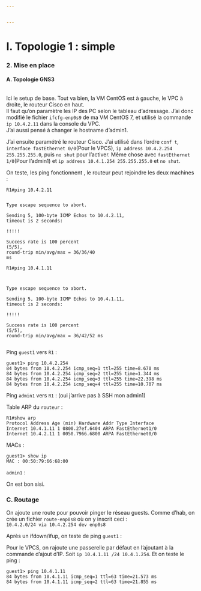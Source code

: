 ```yaml
---


---
```


<h1 id="i.-topologie-1--simple">I. Topologie 1 : simple</h1>
<h3 id="mise-en-place">2. Mise en place</h3>
<h4 id="a.-topologie-gns3">A. Topologie GNS3</h4>
<p><img src="https://i.imgur.com/vStbWYa.png" alt=""></p>
<p>Ici le setup de base. Tout va bien, la VM CentOS est à gauche, le VPC à droite, le routeur Cisco en haut.<br>
Il faut qu’on paramètre les IP des PC selon le tableau d’adressage. J’ai donc modifié le fichier <code>ifcfg-enp0s9</code> de ma VM CentOS 7, et utilisé la commande <code>ip 10.4.2.11</code> dans la console du VPC.<br>
J’ai aussi pensé à changer le hostname d’admin1.</p>
<p>J’ai ensuite paramétré le routeur Cisco. J’ai utilisé dans l’ordre <code>conf t</code>, <code>interface fastEthernet 0/0</code>(Pour le VPCS), <code>ip address 10.4.2.254 255.255.255.0</code>, puis <code>no shut</code> pour l’activer. Même chose avec <code>fastEthernet 1/0</code>(Pour l’admin1) et <code>ip address 10.4.1.254 255.255.255.0</code> et <code>no shut</code>.</p>
<p>On teste, les ping fonctionnent , le routeur peut rejoindre les deux machines :</p>
<pre class=" language-bash"><code class="prism  language-bash">R1<span class="token comment">#ping 10.4.2.11  </span>
  
Type escape sequence to abort.  
Sending 5, 100-byte ICMP Echos to 10.4.2.11, <span class="token function">timeout</span> is 2 seconds:  
<span class="token operator">!</span><span class="token operator">!</span><span class="token operator">!</span><span class="token operator">!</span><span class="token operator">!</span>  
Success rate is 100 percent <span class="token punctuation">(</span>5/5<span class="token punctuation">)</span>, round-trip min/avg/max <span class="token operator">=</span> 36/36/40 ms  
R1<span class="token comment">#ping 10.4.1.11  </span>
  
Type escape sequence to abort.  
Sending 5, 100-byte ICMP Echos to 10.4.1.11, <span class="token function">timeout</span> is 2 seconds:  
<span class="token operator">!</span><span class="token operator">!</span><span class="token operator">!</span><span class="token operator">!</span><span class="token operator">!</span>  
Success rate is 100 percent <span class="token punctuation">(</span>5/5<span class="token punctuation">)</span>, round-trip min/avg/max <span class="token operator">=</span> 36/42/52 ms
</code></pre>
<p>Ping <code>guest1</code> vers <code>R1</code> :</p>
<pre class=" language-bash"><code class="prism  language-bash">guest1<span class="token operator">&gt;</span> <span class="token function">ping</span> 10.4.2.254  
84 bytes from 10.4.2.254 icmp_seq<span class="token operator">=</span>1 ttl<span class="token operator">=</span>255 time<span class="token operator">=</span>8.670 ms  
84 bytes from 10.4.2.254 icmp_seq<span class="token operator">=</span>2 ttl<span class="token operator">=</span>255 time<span class="token operator">=</span>1.344 ms  
84 bytes from 10.4.2.254 icmp_seq<span class="token operator">=</span>3 ttl<span class="token operator">=</span>255 time<span class="token operator">=</span>22.398 ms  
84 bytes from 10.4.2.254 icmp_seq<span class="token operator">=</span>4 ttl<span class="token operator">=</span>255 time<span class="token operator">=</span>10.707 ms
</code></pre>
<p>Ping <code>admin1</code> vers <code>R1</code> : (oui j’arrive pas à SSH mon admin1)<br>
<img src="https://i.imgur.com/rvP351H.png" alt=""></p>
<p>Table ARP du <code>routeur</code> :</p>
<pre class=" language-bash"><code class="prism  language-bash">R1<span class="token comment">#show arp  </span>
Protocol Address Age <span class="token punctuation">(</span>min<span class="token punctuation">)</span> Hardware Addr Type Interface  
Internet 10.4.1.11 1 0800.27ef.6404 ARPA FastEthernet1/0  
Internet 10.4.2.11 1 0050.7966.6800 ARPA FastEthernet0/0
</code></pre>
<p>MACs :</p>
<pre class=" language-bash"><code class="prism  language-bash">guest1<span class="token operator">&gt;</span> show ip
MAC <span class="token keyword">:</span> 00:50:79:66:68:00
</code></pre>
<p><code>admin1</code> :<br>
<img src="https://i.imgur.com/iZpRAaj.png" alt=""></p>
<p>On est bon sisi.</p>
<h3 id="c.-routage">C. Routage</h3>
<p>On ajoute une route pour pouvoir pinger le réseau guests. Comme d’hab, on crée un fichier <code>route-enp0s8</code> où on y inscrit ceci :<br>
<code>10.4.2.0/24 via 10.4.2.254 dev enp0s8</code></p>
<p>Après un ifdown/ifup, on teste de ping <code>guest1</code> :<br>
<img src="https://i.imgur.com/kWTsoco.png" alt=""></p>
<p>Pour le VPCS, on rajoute une passerelle par défaut en l’ajoutant à la commande d’ajout d’IP. Soit <code>ip 10.4.1.11 /24 10.4.1.254</code>. Et on teste le ping :</p>
<pre class=" language-bash"><code class="prism  language-bash">guest1<span class="token operator">&gt;</span> <span class="token function">ping</span> 10.4.1.11  
84 bytes from 10.4.1.11 icmp_seq<span class="token operator">=</span>1 ttl<span class="token operator">=</span>63 time<span class="token operator">=</span>21.573 ms  
84 bytes from 10.4.1.11 icmp_seq<span class="token operator">=</span>2 ttl<span class="token operator">=</span>63 time<span class="token operator">=</span>21.855 ms
</code></pre>

